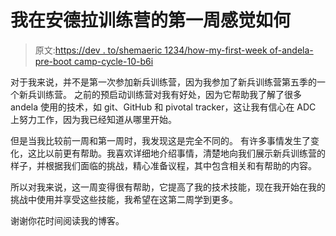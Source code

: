 # 我在安德拉训练营的第一周感觉如何

> 原文:[https://dev . to/shemaeric 1234/how-my-first-week of-andela-pre-boot camp-cycle-10-b6i](https://dev.to/shemaeric1234/how-was-my-first-week-of-andela-pre-bootcamp-cycle-10-b6i)

对于我来说，并不是第一次参加新兵训练营，因为我参加了新兵训练营第五季的一个新兵训练营。
之前的预启动训练营对我有好处，因为它帮助我了解了很多 andela 使用的技术，如 git、GitHub 和 pivotal tracker，这让我有信心在 ADC 上努力工作，因为我已经知道从哪里开始。

但是当我比较前一周和第一周时，我发现这是完全不同的。
有许多事情发生了变化，这比以前更有帮助。我喜欢详细地介绍事情，清楚地向我们展示新兵训练营的样子，并根据我们面临的挑战，精心准备议程，其中包含相关和有帮助的内容。

所以对我来说，这一周变得很有帮助，它提高了我的技术技能，现在我开始在我的挑战中使用并享受这些技能，我希望在这第二周学到更多。

谢谢你花时间阅读我的博客。